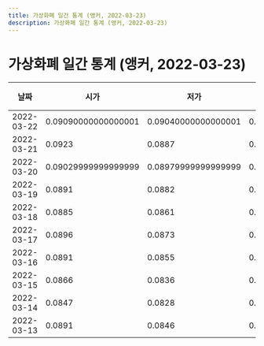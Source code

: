 ```yaml
---
title: 가상화폐 일간 통계 (앵커, 2022-03-23)
description: 가상화폐 일간 통계 (앵커, 2022-03-23)
---
```


가상화폐 일간 통계 (앵커, 2022-03-23)
===

|날짜|시가|저가|고가|종가|비고|
|--|--|--|--|--|--|
|2022-03-22|0.09090000000000001|0.09040000000000001|0.0938|0.09240000000000001|    |
|2022-03-21|0.0923|0.0887|0.0923|0.09079999999999999|    |
|2022-03-20|0.09029999999999999|0.08979999999999999|0.09540000000000001|0.0922|    |
|2022-03-19|0.0891|0.0882|0.0928|0.09029999999999999|    |
|2022-03-18|0.0885|0.0861|0.0892|0.089|    |
|2022-03-17|0.0896|0.0873|0.0902|0.0884|    |
|2022-03-16|0.0891|0.0855|0.0902|0.0896|    |
|2022-03-15|0.0866|0.0836|0.093|0.0891|    |
|2022-03-14|0.0847|0.0828|0.0869|0.0864|    |
|2022-03-13|0.0891|0.0846|0.0897|0.0847|    |

